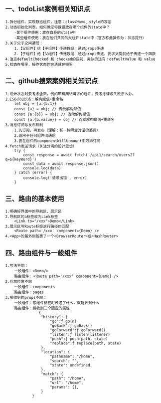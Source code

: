 ## 一、todoList案例相关知识点
    1.拆分组件、实现静态组件，注意：className、style的写法
    2.动态初始化列表，如何确定将数据放在哪个组件的state中？
        -某个组件使用：放在自身的state中
        -某些组件使用：放在他们共同的父组件state中（官方称此操作为：状态提升）
    3.关于父子之间通信：
        1.【父组件】给【子组件】传递数据：通过props传递
        2.【子组件】给【父组件】传递数据：通过props传递，要求父提前给子传递一个函数
    4.注意defaultChecked 和 checked的区别，类似的还有：defaultValue 和 value
    5.状态在哪里，操作状态的方法就在哪里

## 二、github搜索案例相关知识点
    1.设计状态时要考虑全面，例如带有网络请求的组件，要考虑请求失败怎么办。
    2.ES6小知识点：解构赋值+重命名
        let obj = {a:{b:1}}
        const {a} = obj; // 传统解构赋值
        const {a:{b}} = obj; // 连续解构赋值
        const {a:{b:value}} = obj // 连续解构赋值+重命名
    3.消息订阅与发布机制
        1.先订阅，再发布（理解：有一种隔空对话的感觉）
        2.适用于任何组件间通信
        3.要在组件的componentWillUnmount中取消订阅
    4.fetch发送请求（关注分离的设计思想）
        try {
            const response = await fetch('/api1/search/users2?q=${keyWord}')
            const data = await response.json()
            console.log(data)
        } catch (error) {
            console.log('请求出错', error)
        }

## 三、路由的基本使用
    1.明确好界面中的导航区、展示区
    2.导航区的a标签改为Link标签
        <Link to="/xxx">Demo</Link>
    3.展示区写Route标签进行路径的匹配
        <Route path='/xxx' component={Demo} />
    4.<App>的最外侧包裹了一个<BrowserRouter>或<HashRouter>

## 四、路由组件与一般组件
    1.写法不同：
        一般组件：<Demo/>
        路由组件: <Route path='/xxx' component={Demo} />
    2.存放位置不同
        一般组件：components
        路由组件：pages
    3.接收到的props不同：
        一般组件：写组件标签时传递了什么，就能收到什么
        路由组件：接收到三个固定的属性
                   {
                    "history": {
                        "go":ƒ go(n)
                        "goBack":ƒ goBack()
                        "goForward":ƒ goForward()
                        "listen":ƒ listen(listener)
                        "push":ƒ push(path, state)
                        "replace":ƒ replace(path, state)
                    },
                    "location": {
                        "pathname": "/home",
                        "search": "",
                        "state": undefined,
                    },
                    "match": {
                        "path": "/home",
                        "url": "/home",
                        "params": {},
                    }
                }